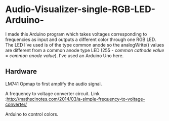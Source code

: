 # Audio-Visualizer-single-RGB-LED-Arduino-
I made this Arduino program which takes voltages corresponding to frequencies as input and outputs a different color through one RGB LED.
The LED I've used is of the type common anode so the analogWrite() values are different from a common anode type LED (255 - *common cathode value* = *common anode value*).
I've used an Arduino Uno here.

## Hardware 
LM741 Opmap to first amplify the audio signal.

A frequency to voltage converter circuit. Link :http://mathscinotes.com/2014/03/a-simple-frequency-to-voltage-converter/

Arduino to control colors.
